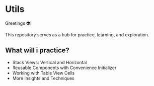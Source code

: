 # Utils

Greetings 👽!

This repository serves as a hub for practice, learning, and exploration.


## What will i practice?
* Stack Views: Vertical and Horizontal
* Reusable Components with Convenience Initializer
* Working with Table View Cells
* More Insights and Techniques

